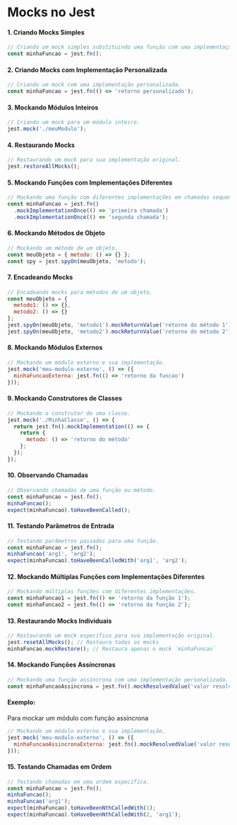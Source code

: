 # Mocks no Jest

#### 1. Criando Mocks Simples

```javascript
// Criando um mock simples substituindo uma função com uma implementação simulada.
const minhaFuncao = jest.fn();
```

#### 2. Criando Mocks com Implementação Personalizada

```javascript
// Criando um mock com uma implementação personalizada.
const minhaFuncao = jest.fn(() => 'retorno personalizado');
```

#### 3. Mockando Módulos Inteiros

```javascript
// Criando um mock para um módulo inteiro.
jest.mock('./meuModulo');
```

#### 4. Restaurando Mocks

```javascript
// Restaurando um mock para sua implementação original.
jest.restoreAllMocks();
```

#### 5. Mockando Funções com Implementações Diferentes

```javascript
// Mockando uma função com diferentes implementações em chamadas sequenciais.
const minhaFuncao = jest.fn()
  .mockImplementationOnce(() => 'primeira chamada')
  .mockImplementationOnce(() => 'segunda chamada');
```

#### 6. Mockando Métodos de Objeto

```javascript
// Mockando um método de um objeto.
const meuObjeto = { metodo: () => {} };
const spy = jest.spyOn(meuObjeto, 'metodo');
```

#### 7. Encadeando Mocks

```javascript
// Encadeando mocks para métodos de um objeto.
const meuObjeto = {
  metodo1: () => {},
  metodo2: () => {}
};
jest.spyOn(meuObjeto, 'metodo1').mockReturnValue('retorno do método 1');
jest.spyOn(meuObjeto, 'metodo2').mockReturnValue('retorno do método 2');
```

#### 8. Mockando Módulos Externos

```javascript
// Mockando um módulo externo e sua implementação.
jest.mock('meu-modulo-externo', () => ({
  minhaFuncaoExterna: jest.fn(() => 'retorno da funcao')
}));
```

#### 9. Mockando Construtores de Classes

```javascript
// Mockando o construtor de uma classe.
jest.mock('./MinhaClasse', () => {
  return jest.fn().mockImplementation(() => {
    return {
      metodo: () => 'retorno do método'
    };
  });
});
```

#### 10. Observando Chamadas

```javascript
// Observando chamadas de uma função ou método.
const minhaFuncao = jest.fn();
minhaFuncao();
expect(minhaFuncao).toHaveBeenCalled();
```

#### 11. Testando Parâmetros de Entrada

```javascript
// Testando parâmetros passados para uma função.
const minhaFuncao = jest.fn();
minhaFuncao('arg1', 'arg2');
expect(minhaFuncao).toHaveBeenCalledWith('arg1', 'arg2');
```

#### 12. Mockando Múltiplas Funções com Implementações Diferentes

```javascript
// Mockando múltiplas funções com diferentes implementações.
const minhaFuncao1 = jest.fn(() => 'retorno da função 1');
const minhaFuncao2 = jest.fn(() => 'retorno da função 2');
```

#### 13. Restaurando Mocks Individuais

```javascript
// Restaurando um mock específico para sua implementação original.
jest.resetAllMocks(); // Restaura todos os mocks
minhaFuncao.mockRestore(); // Restaura apenas o mock `minhaFuncao`
```

#### 14. Mockando Funções Assíncronas

```javascript
// Mockando uma função assíncrona com uma implementação personalizada.
const minhaFuncaoAssincrona = jest.fn().mockResolvedValue('valor resolvido');
```

#### Exemplo:

Para mockar um módulo com função assíncrona

```javascript
// Mockando um módulo externo e sua implementação.
jest.mock('meu-modulo-externo', () => ({
  minhaFuncaoAssincronaExterna: jest.fn().mockResolvedValue('valor resolvido');
}));
```

#### 15. Testando Chamadas em Ordem

```javascript
// Testando chamadas em uma ordem específica.
const minhaFuncao = jest.fn();
minhaFuncao();
minhaFuncao('arg1');
expect(minhaFuncao).toHaveBeenNthCalledWith(1);
expect(minhaFuncao).toHaveBeenNthCalledWith(2, 'arg1');
```

